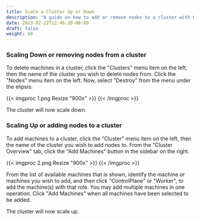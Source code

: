 ```yaml
---
title: Scale a Cluster Up or Down
description: "A guide on how to add or remove nodes to a cluster with Omni."
date: 2023-02-22T12:46:28-08:00
draft: false
weight: 40
---
```

### Scaling Down or removing nodes from a cluster

To delete machines in a cluster, click the "Clusters" menu item on the left, then the name of the cluster you wish to delete nodes from.
Click the "Nodes" menu item on the left.
Now, select "Destroy" from the menu under the elipsis:

{{< imgproc 1.png Resize "900x" >}}
{{< /imgproc >}}

The cluster will now scale down.

### Scaling Up or adding nodes to a cluster

To add machines to a cluster, click the "Cluster" menu item on the left, then the name of the cluster you wish to add nodes to.
From the "Cluster Overview" tab, click the "Add Machines" button in the sidebar on the right.

{{< imgproc 2.png Resize "900x" >}}
{{< /imgproc >}}

From the list of available machines that is shown, identify the machine or machines you wish to add, and then click "ControlPlane" or "Worker", to add the machine(s) with that role.
You may add multiple machines in one operation.
Click "Add Machines" when all machines have been selected to be added.

The cluster will now scale up.